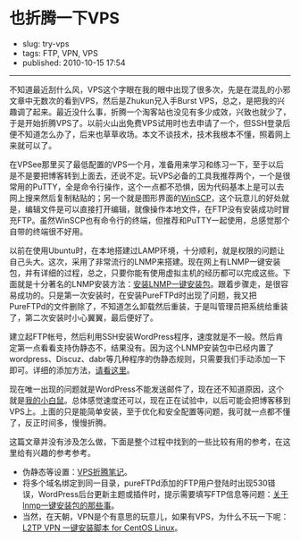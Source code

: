 # 也折腾一下VPS

- slug: try-vps
- tags: FTP, VPN, VPS
- published: 2010-10-15 17:54

----------

不知道最近刮什么风，VPS这个字眼在我的眼中出现了很多次，先是在混乱的小邪文章中无数次的看到VPS，然后是Zhukun兄入手Burst VPS，总之，是把我的兴趣调了起来。最近没什么事，折腾一个淘客站也没见有多少成效，兴致也就少了，于是开始折腾VPS了。以前火山出免费VPS试用时也去申请了一个，但SSH登录后便不知道怎么办了，后来也草草收场。本文不谈技术，技术我根本不懂，照着网上来就可以了。

在VPSee那里买了最低配置的VPS一个月，准备用来学习和练习一下，至于以后是不是要把博客转到上面去，还说不定。玩VPS必备的工具我推荐两个，一个是很常用的PuTTY，全是命令行操作，这个一点都不恐惧，因为代码基本上是可以去网上搜来然后复制粘贴的；另一个就是图形界面的[WinSCP][1]，这个玩意儿的好处就是，编辑文件是可以直接打开编辑，就像操作本地文件，在FTP没有安装成功时冒充FTP。虽然WinSCP也有命令行的终端，但推荐和PuTTY一起使用，总感觉那个自带的终端很不好用。

以前在使用Ubuntu时，在本地搭建过LAMP环境，十分顺利，就是权限的问题让自己头大。这次，采用了非常流行的LNMP来搭建。现在网上有LNMP一键安装包，并有详细的过程，总之，只要你能有使用虚拟主机的经历都可以完成这些。下面就是十分著名的LNMP安装方法：[安装LNMP一键安装包][2]。跟着步骤走，是很容易成功的。只是第一次安装时，在安装PureFTPd时出现了问题，我又把PureFTPd的文件删除了，不知道怎么卸载然后重装，于是叫管理员把系统给重装了，第二次安装时小心翼翼，最后便好了。

建立起FTP帐号，然后利用SSH安装WordPress程序，速度就是不一般。然后肯定第一点看看支持伪静态不，结果没有。因为这个LNMP安装包中已经内置了wordpress、Discuz、dabr等几种程序的伪静态规则，只需要我们手动添加一下即可。详细的添加方法，[请看这里][3]。

现在唯一出现的问题就是WordPress不能发送邮件了，现在还不知道原因，这个就是[我的小白鼠][4]。总体感觉速度还可以，现在正在试验中，以后可能会把博客移到VPS上。上面的只是能简单安装，至于优化和安全配置等问题，我可就一点都不懂了，反正时间多，慢慢折腾。

这篇文章并没有涉及怎么做，下面是整个过程中找到的一些比较有用的参考，在这里给有兴趣的参考参考。

+ 伪静态等设置：[VPS折腾笔记][5]。
+ 将多个域名绑定到同一目录，pureFTPd添加的FTP用户登陆时出现530错误，WordPress后台更新主题或插件时，提示需要填写FTP信息等问题：[关于lnmp一键安装包的那些事][6]。
+ 当然，在天朝，VPN是个有意思的玩意儿，如果有VPS，为什么不玩一下呢：[L2TP VPN 一键安装脚本 for CentOS Linux][7]。

[1]: http://winscp.net/eng/docs/lang:chs
[2]: http://lnmp.org/install.html
[3]: http://www.laogeng.org/archives/1203.html
[4]: http://www.ihotop.com/
[5]: http://www.laogeng.org/archives/1203.html
[6]: http://www.zhukun.net/archives/4518
[7]: http://www.vpser.net/build/l2tp-vpn-auto-installer.html